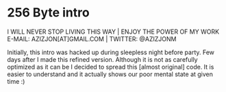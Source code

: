 256 Byte intro
=============
I WILL NEVER STOP LIVING THIS WAY | ENJOY THE POWER OF MY WORK 
E-MAIL: AZIZJON[AT]GMAIL.COM | TWITTER: @AZIZJONM

Initially, this intro was hacked up during sleepless night before party.
Few days after I made this refined version. Although it is not as carefully 
optimized as it can be I decided to spread this [almost original] code. 
It is easier to understand and it actually shows our poor mental state at given time :)

